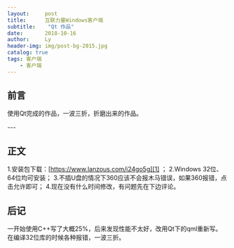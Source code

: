 ```yaml
---
layout:     post
title:      互联力量Windows客户端
subtitle:    "Qt 作品"
date:       2018-10-16
author:     Ly
header-img: img/post-bg-2015.jpg
catalog: true
tags: 客户端
	- 客户端
---
```


## 前言

使用Qt完成的作品，一波三折，折磨出来的作品。

<p id = "build"></p>
---

## 正文

1.安装包下载：[https://www.lanzous.com/i24go5g][1] ；
2.Windows 32位、64位均可安装；
3.不插U盘的情况下360应该不会报木马错误，如果360报错，点击允许即可；
4.现在没有什么时间修改，有问题先在下边评论。

## 后记

一开始使用C++写了大概25%，后来发现性能不太好，改用Qt下的qml重新写。在编译32位库的时候各种报错，一波三折。

[1]:	https://www.lanzous.com/i24go5g